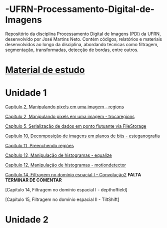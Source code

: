 # -UFRN-Processamento-Digital-de-Imagens
Repositório da disciplina Processamento Digital de Imagens (PDI) da UFRN, desenvolvido por José Martins Neto. Contém códigos, relatórios e materiais desenvolvidos ao longo da disciplina, abordando técnicas como filtragem, segmentação, transformadas, detecção de bordas, entre outros.

# [Material de estudo](https://agostinhobritojr.github.io/tutorial/pdi/index.html)

# Unidade 1
[Capítulo 2, Manipulando pixels em uma imagem - regions](https://github.com/josemartins36/-UFRN-Processamento-Digital-de-Imagens/tree/main/Cap%C3%ADtulo%202%2C%20Manipulando%20pixels%20em%20uma%20imagem/regions)  

[Capítulo 2, Manipulando pixels em uma imagem - trocaregions](https://github.com/josemartins36/-UFRN-Processamento-Digital-de-Imagens/tree/main/Cap%C3%ADtulo%202%2C%20Manipulando%20pixels%20em%20uma%20imagem/trocaregioes) 

[Capítulo 5, Serialização de dados em ponto flutuante via FileStorage](https://github.com/josemartins36/-UFRN-Processamento-Digital-de-Imagens/tree/main/Cap%C3%ADtulo%205%2C%20Serializa%C3%A7%C3%A3o%20de%20dados%20em%20ponto%20flutuante%20via%20FileStorage)

[Capítulo 10, Decomposição de imagens em planos de bits - esteganografia](https://github.com/josemartins36/-UFRN-Processamento-Digital-de-Imagens/tree/main/Cap%C3%ADtulo%2010%2C%20Decomposi%C3%A7%C3%A3o%20de%20imagens%20em%20planos%20de%20bits/esteganografia)

[Capítulo 11, Preenchendo regiões](https://github.com/josemartins36/-UFRN-Processamento-Digital-de-Imagens/tree/main/Cap%C3%ADtulo%2011%2C%20Preenchendo%20regi%C3%B5es) 

[Capítulo 12, Manipulação de histogramas - equalize](https://github.com/josemartins36/-UFRN-Processamento-Digital-de-Imagens/tree/main/Cap%C3%ADtulo%2012%2C%20Manipula%C3%A7%C3%A3o%20de%20histogramas/equalize) 

[Capítulo 12, Manipulação de histogramas - motiondetector](https://github.com/josemartins36/-UFRN-Processamento-Digital-de-Imagens/tree/main/Cap%C3%ADtulo%2012%2C%20Manipula%C3%A7%C3%A3o%20de%20histogramas/motiondetector) 

[Capítulo 14, Filtragem no domínio espacial I - Convolução2](https://github.com/josemartins36/-UFRN-Processamento-Digital-de-Imagens/tree/main/Cap%C3%ADtulo%2014%2C%20Filtragem%20no%20dom%C3%ADnio%20espacial%20I%20-%20Convolu%C3%A7%C3%A3o/convolucao2) **FALTA TERMINAR DE COMENTAR**

[Capítulo 14, Filtragem no domínio espacial I - depthoffield]

[Capítulo 15, Filtragem no domínio espacial II - TiltShift]

# Unidade 2
